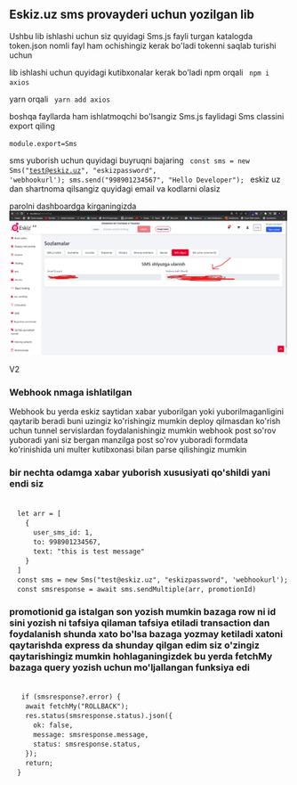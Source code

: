<h2> Eskiz.uz sms provayderi uchun yozilgan lib </h2>
Ushbu lib ishlashi uchun siz quyidagi Sms.js fayli turgan katalogda token.json nomli fayl ham ochishingiz kerak bo'ladi tokenni saqlab turishi uchun 

lib ishlashi uchun quyidagi kutibxonalar kerak bo'ladi 
npm orqali
<code> 
  npm i axios
</code>

yarn orqali
<code> 
  yarn add axios
</code>

boshqa fayllarda ham ishlatmoqchi bo'lsangiz 
Sms.js faylidagi 
Sms classini export qiling

<code>module.export=Sms</code>

sms yuborish uchun quyidagi buyruqni bajaring 
<code>
  const sms = new Sms("test@eskiz.uz", "eskizpassword", 'webhookurl');
  sms.send("998901234567", "Hello Developer");
</code>
eskiz uz dan shartnoma qilsangiz quyidagi email va kodlarni olasiz 

parolni dashboardga kirganingizda <br>
<img src="https://github.com/idealprojectuz/eskiz-uz-nodejs/blob/main/rasm.png?raw=true" width="500"> 
<br>


V2 
<div>
  <h3>Webhook nmaga ishlatilgan</h3>
  <p>Webhook bu yerda eskiz saytidan xabar yuborilgan yoki yuborilmaganligini qaytarib beradi
  buni uzingiz ko'rishingiz mumkin deploy qilmasdan ko'rish uchun tunnel servislardan foydalanishingiz mumkin
  webhook post so'rov yuboradi yani siz bergan manzilga post so'rov yuboradi 
    formdata ko'rinishida uni multer kutibxonasi bilan parse qilishingiz mumkin
  </p>
</div>

<h3>
bir nechta odamga xabar yuborish xususiyati qo'shildi 
yani endi siz 
  </h3>
<code>
  let arr = [
    {
      user_sms_id: 1,
      to: 998901234567,
      text: "this is test message"
    }
  ]
  const sms = new Sms("test@eskiz.uz", "eskizpassword", 'webhookurl');
  const smsresponse = await sms.sendMultiple(arr, promotionId)
</code>
<div>
<h3>
  promotionid ga istalgan son yozish mumkin bazaga row ni id sini yozish ni tafsiya qilaman tafsiya etiladi transaction dan foydalanish shunda xato bo'lsa bazaga yozmay ketiladi 
    xatoni qaytarishda express da shunday qilgan edim siz o'zingiz qaytarishingiz mumkin hohlaganingizdek bu yerda fetchMy bazaga query yozish uchun mo'ljallangan funksiya edi 
  </h3>
  </div>
  <div>
    <code>
   if (smsresponse?.error) {
    await fetchMy("ROLLBACK");
    res.status(smsresponse.status).json({
      ok: false,
      message: smsresponse.message,
      status: smsresponse.status,
    });
    return;
  }
  </code>
  </div>




  
